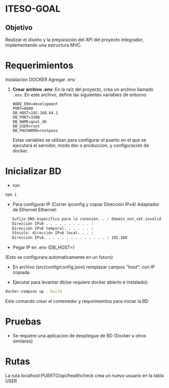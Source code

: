 # ITESO-GOAL

## Objetivo

Realizar el diseño y la preparación del API del proyecto integrador, implementando una estructura MVC.

# Requerimientos

Instalación DOCKER
Agregar .env

1. **Crear archivo .env**: En la raíz del proyecto, crea un archivo llamado `.env`. En este archivo, define las siguientes variables de entorno:

   ```plaintext
   NODE_ENV=development
   PORT=8080
   DB_HOST=192.168.64.1
   DB_PORT=3306
   DB_NAME=goal_db
   DB_USER=root
   DB_PASSWORD=rootpass
   ```

   Estas variables se utilizan para configurar el puerto en el que se ejecutará el servidor, modo dev o produccion, y configuración de docker.

# Inicializar BD

- run

```bash
npm i
```

- Para configurar IP (Correr ipconfig y copiar Dirección IPv4)
  Adaptador de Ethernet Ethernet:

```bash
   Sufijo DNS específico para la conexión. . : domain_not_set.invalid
   Dirección IPv6 . . . . . . . . . . :
   Dirección IPv6 temporal. . . . . . :
   Vínculo: dirección IPv6 local. . . :
   Dirección IPv4. . . . . . . . . . . . . . : 192.168
```

- Pegar IP en .env (DB_HOST=)

(Esto se configurara automaticamente en un futuro)

- En archivo (src/config/config.json) remplazar campos "host": con IP copiada

- Ejecutar para levantar db(se requiere docker abierto e instalado):

```bash
docker-compose up --build
```

Este comando crear el contenedor y requirimeintos para iniciar la BD

# Pruebas

- Se requiere una aplicacíon de despliegue de BD (Docker u otros similares)

# Rutas

La ruta localhost:PUERTO/api/healthcheck crea un nuevo usuario en la tabla USER
